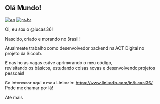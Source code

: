 ## Olá Mundo!
[![en](https://img.shields.io/badge/lang-en-blue.svg)](https://github.com/lucasl36/lucasl36/blob/main/README.md)
[![pt-br](https://img.shields.io/badge/lang-pt--br-green.svg)](https://github.com/lucasl36/lucasl36/blob/main/README.pt-br.md)

Oi, eu sou o @lucasl36!  
  
Nascido, criado e morando no Brasil!  
  
Atualmente trabalho como desenvolvedor backend na ACT Digital no projeto da Sicoob.
  
E nas horas vagas estive aprimorando o meu código,  
revisitando os básicos, estudando coisas novas e desenvolvendo projetos pessoais!  
  
Se interessar aqui o meu LinkedIn: https://www.linkedin.com/in/lucasl36/  
Pode me chamar por lá!  
  
Até mais!